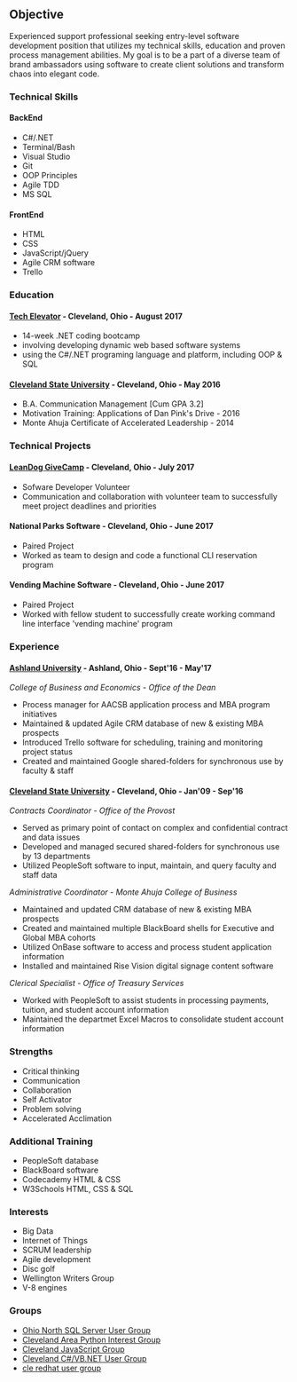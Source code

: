 ## Objective

Experienced <!--[super awesome](url) -->support professional seeking entry-level software development position that utilizes my technical skills, education and proven process management abilities. My goal is to be a part of a diverse team of brand ambassadors using software to create client solutions and transform chaos into elegant code.

<!-- <div style="text-align:center">Centered text</div> -->
### Technical Skills
#### BackEnd
* C#/.NET
* Terminal/Bash
* Visual Studio
* Git
* OOP Principles
* Agile TDD
* MS SQL

#### FrontEnd
* HTML
* CSS
* JavaScript/jQuery
* Agile CRM software
* Trello


### Education
#### [Tech Elevator](http://www.techelevator.com/) - Cleveland, Ohio - August 2017
* 14-week .NET coding bootcamp
* involving developing dynamic web based software systems
* using the C#/.NET programing language and platform, including OOP & SQL   

#### [Cleveland State University](http://www.csuohio.edu/) - Cleveland, Ohio - May 2016
* B.A. Communication Management [Cum GPA 3.2]
* Motivation Training: Applications of Dan Pink's Drive - 2016
* Monte Ahuja Certificate of Accelerated Leadership - 2014


### Technical Projects
#### [LeanDog GiveCamp](http://clevelandgivecamp.org/) - Cleveland, Ohio - July 2017
* Sofware Developer Volunteer
* Communication and collaboration with volunteer team to successfully meet project deadlines and priorities   

#### National Parks Software  -  Cleveland, Ohio  -  June 2017
* Paired Project
* Worked as team to design and code a functional CLI reservation program   

#### Vending Machine Software  -  Cleveland, Ohio  -  June 2017
* Paired Project
* Worked with fellow student to successfully create working command line interface 'vending machine' program


### Experience
#### [Ashland University](https://www.ashland.edu/)  -  Ashland, Ohio  -  Sept'16 - May'17  
 _College of Business and Economics - Office of the Dean_
* Process manager for AACSB application process and MBA program initiatives
* Maintained & updated Agile CRM database of new & existing MBA prospects
* Introduced Trello software for scheduling, training and monitoring project status
* Created and maintained Google shared-folders for synchronous use by faculty & staff

#### [Cleveland State University](http://www.csuohio.edu/)  -  Cleveland, Ohio  -  Jan'09 - Sep'16  
_Contracts Coordinator - Office of the Provost_  
* Served as primary point of contact on complex and confidential contract and data issues
* Developed and managed secured shared-folders for synchronous use by 13 departments
* Utilized PeopleSoft software to input, maintain, and query faculty and staff data   

_Administrative Coordinator - Monte Ahuja College of Business_
* Maintained and updated CRM database of new & existing MBA prospects
* Created and maintained multiple BlackBoard shells for Executive and Global MBA cohorts
* Utilized OnBase software to access and process student application information
* Installed and maintained Rise Vision digital signage content software   

_Clerical Specialist - Office of Treasury Services_
* Worked with PeopleSoft to assist students in processing payments, tuition, and student account information
* Maintained the departmet Excel Macros to consolidate student account information


### Strengths
* Critical thinking
* Communication
* Collaboration
* Self Activator
* Problem solving
* Accelerated Acclimation


### Additional Training
* PeopleSoft database
* BlackBoard software
* Codecademy HTML & CSS
* W3Schools HTML, CSS & SQL


### Interests
* Big Data
* Internet of Things
* SCRUM leadership
* Agile development
* Disc golf
* Wellington Writers Group
* V-8 engines

### Groups
* [Ohio North SQL Server User Group](http://ohionorth.pass.org/)
* [Cleveland Area Python Interest Group](https://www.meetup.com/Cleveland-Area-Python-Interest-Group/)
* [Cleveland JavaScript Group](https://www.meetup.com/Cleveland-Area-Python-Interest-Group/)
* [Cleveland C#/VB.NET User Group](https://www.meetup.com/Cleveland-C-VB-Net-User-Group/)
* [cle redhat user group](https://www.meetup.com/Cleveland-Red-Hat-Meetup/)



<!-- Markdown is a lightweight and easy-to-use syntax for styling your writing. It includes conventions for 

```markdown
Syntax highlighted code block

# Header 1
## Header 2
### Header 3

- Bulleted
- List

1. Numbered
2. List

**Bold** and _Italic_ and `Code` text

[Link](url) and ![Image](src)
```

For more details see [GitHub Flavored Markdown](https://guides.github.com/features/mastering-markdown/).

### Jekyll Themes

Your Pages site will use the layout and styles from the Jekyll theme you have selected in your [repository settings](https://github.com/iSeaman/iSeaman.github.io/settings). The name of this theme is saved in the Jekyll `_config.yml` configuration file.

### Support or Contact

Having trouble with Pages? Check out our [documentation](https://help.github.com/categories/github-pages-basics/) or [contact support](https://github.com/contact) and we’ll help you sort it out.

You can use the [editor on GitHub](https://github.com/iSeaman/iSeaman.github.io/edit/master/README.md) to maintain and preview the content for your website in Markdown files.

Whenever you commit to this repository, GitHub Pages will run [Jekyll](https://jekyllrb.com/) to rebuild the pages in your site, from the content in your Markdown files.
-->
